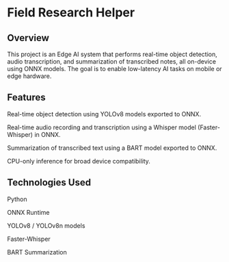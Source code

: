 # Field Research Helper

## Overview

This project is an Edge AI system that performs real-time object detection, audio transcription, and summarization of transcribed notes, all on-device using ONNX models. The goal is to enable low-latency AI tasks on mobile or edge hardware.

## Features

Real-time object detection using YOLOv8 models exported to ONNX.

Real-time audio recording and transcription using a Whisper model (Faster-Whisper) in ONNX.

Summarization of transcribed text using a BART model exported to ONNX.

CPU-only inference for broad device compatibility.

## Technologies Used

Python

ONNX Runtime

YOLOv8 / YOLOv8n models

Faster-Whisper

BART Summarization




